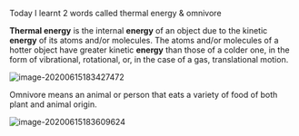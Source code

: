 Today I learnt 2 words called thermal energy & omnivore



**Thermal energy** is the internal **energy** of an object due to the kinetic **energy** of its atoms and/or molecules. The atoms and/or molecules of a hotter object have greater kinetic **energy** than those of a colder one, in the form of vibrational, rotational, or, in the case of a gas, translational motion.

![image-20200615183427472](E:\github\ninagu2010.github.io\images\image-20200615183427472.png)



Omnivore means an animal or person that eats a variety of food of both plant and animal origin.

![image-20200615183609624](E:\github\ninagu2010.github.io\images\image-20200615183609624.png)